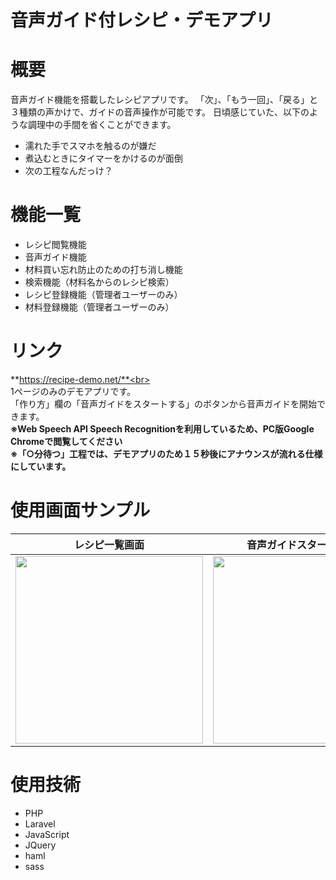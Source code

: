 # 音声ガイド付レシピ・デモアプリ

# 概要
音声ガイド機能を搭載したレシピアプリです。
「次」、「もう一回」、「戻る」と３種類の声かけで、ガイドの音声操作が可能です。
日頃感じていた、以下のような調理中の手間を省くことができます。

- 濡れた手でスマホを触るのが嫌だ
- 煮込むときにタイマーをかけるのが面倒
- 次の工程なんだっけ？

# 機能一覧
- レシピ閲覧機能
- 音声ガイド機能
- 材料買い忘れ防止のための打ち消し機能
- 検索機能（材料名からのレシピ検索）
- レシピ登録機能（管理者ユーザーのみ）
- 材料登録機能（管理者ユーザーのみ）

# リンク
**https://recipe-demo.net/**<br>
<br>
1ページのみのデモアプリです。<br>
「作り方」欄の「音声ガイドをスタートする」のボタンから音声ガイドを開始できます。<br> 
**※Web Speech API Speech Recognitionを利用しているため、PC版Google Chromeで閲覧してください**<br>
**※「○分待つ」工程では、デモアプリのため１５秒後にアナウンスが流れる仕様にしています。**


# 使用画面サンプル

| レシピ一覧画面 | 音声ガイドスタートボタン | ガイド操作説明画面 |
----|----|----
| <img src="https://i.gyazo.com/783f9f7cc97ed71b66b5008461331ce0.jpg" width="300px"> | <img src="https://i.gyazo.com/2fd815478e40523e6429625b137d1a6e.png" width="300px"> | <img src="https://i.gyazo.com/759b41304829b5756f524e85c0d4f9d8.png" width="300px"> |

# 使用技術
- PHP
- Laravel
- JavaScript
- JQuery
- haml
- sass
